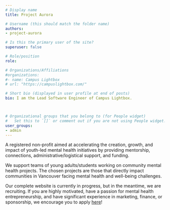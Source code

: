```yaml
---
# Display name
title: Project Aurora

# Username (this should match the folder name)
authors:
- project-aurora

# Is this the primary user of the site?
superuser: false

# Role/position
role: 

# Organizations/Affiliations
#organizations:
#- name: Campus Lightbox
# url: "https://campuslightbox.com/"

# Short bio (displayed in user profile at end of posts)
bio: I am the Lead Software Engineer of Campus Lightbox.



# Organizational groups that you belong to (for People widget)
#   Set this to `[]` or comment out if you are not using People widget.
user_groups:
- admin
---
```


A registered non-profit aimed at accelerating the creation, growth, and impact of youth-led mental health initiatives by providing mentorship, connections, administrative/logistical support, and funding.

We support teams of young adults/students working on community mental health projects. The chosen projects are those that directly impact communities in Vancouver facing mental health and well-being challenges.

Our complete website is currently in progress, but in the meantime, we are recruiting. If you are highly motivated, have a passion for mental health entrepreneurship, and have significant experience in marketing, finance, or sponsorship, we encourage you to apply [here](#careers)!
